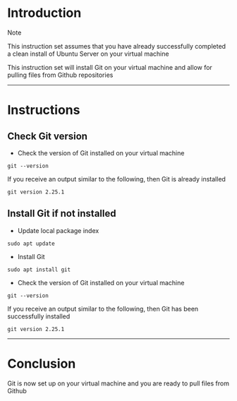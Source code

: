 # Introduction
> [!NOTE]
> This instruction set assumes that you have already successfully completed a clean install of Ubuntu Server on your virtual machine

This instruction set will install Git on your virtual machine and allow for pulling files from Github repositories

-----
# Instructions
## Check Git version
* Check the version of Git installed on your virtual machine
```
git --version
```
If you receive an output similar to the following, then Git is already installed
```
git version 2.25.1
```
## Install Git if not installed
* Update local package index
```
sudo apt update
```
* Install Git
```
sudo apt install git
```
* Check the version of Git installed on your virtual machine
```
git --version
```
If you receive an output similar to the following, then Git has been successfully installed
```
git version 2.25.1
```
-----
# Conclusion
Git is now set up on your virtual machine and you are ready to pull files from Github

